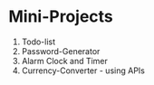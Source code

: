 # Mini-Projects
 1. Todo-list
 2. Password-Generator
 3. Alarm Clock and Timer
 4. Currency-Converter - using APIs